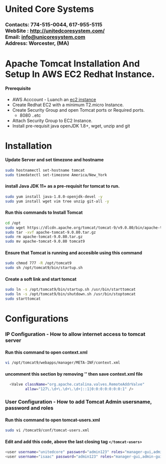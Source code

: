 # United Core Systems

### Contacts: 774-515-0044, 617-955-5115<br> WebSite : <http://unitedcoresystem.com/><br>Email: info@unicoresystem.com <br>Address: Worcester, (MA)

# Apache Tomcat Installation And Setup In AWS EC2 Redhat Instance.
#### Prerequisite
+ AWS Acccount - Luanch an [ec2 instance](../EC2_Instances/README.md)
+ Create Redhat EC2 with a minimum T2.micro Instance.
+ Create Security Group and open Tomcat ports or Required ports.
   + 8080 ..etc
+ Attach Security Group to EC2 Instance.
+ Install pre-requisit java openJDK 1.8+, wget, unzip and git

# Installation 

#### Update Server and set timezone and hostname
```sh
sudo hostnamectl set-hostname tomcat
sudo timedatectl set-timezone America/New_York
``` 
#### install Java JDK 11+ as a pre-requisit for tomcat to run.
```sh
sudo yum install java-1.8.0-openjdk-devel -y
sudo yum install wget vim tree unzip git-all -y
```
#### Run this commands to Install Tomcat
```sh
cd /opt 
sudo wget https://dlcdn.apache.org/tomcat/tomcat-9/v9.0.80/bin/apache-tomcat-9.0.80.tar.gz
sudo tar -xvf apache-tomcat-9.0.80.tar.gz
sudo rm apache-tomcat-9.0.80.tar.gz
sudo mv apache-tomcat-9.0.80 tomcat9
```
#### Ensure that Tomcat is running and accesible using this command
```sh
sudo chmod 777 -R /opt/tomcat9
sudo sh /opt/tomcat9/bin/startup.sh
```
#### Create a soft link and start tomcat
```sh
sudo ln -s /opt/tomcat9/bin/startup.sh /usr/bin/starttomcat
sudo ln -s /opt/tomcat9/bin/shutdown.sh /usr/bin/stoptomcat
sudo starttomcat
```
# Configurations 

### IP Configuration - How to allow internet access to tomcat server

#### Run this command to open context.xml 
```sh
vi /opt/tomcat9/webapps/manager/META-INF/context.xml
```
#### uncomment this section by removing '<!--' and '-->' then save context.xml file
```sh
  <Valve className="org.apache.catalina.valves.RemoteAddrValve"
         allow="127\.\d+\.\d+\.\d+|::1|0:0:0:0:0:0:0:1" />
```

### User Configuration - How to add Tomcat Admin usersname, password and roles

#### Run this command to open tomcat-users.xml 
```sh
sudo vi /tomcat9/conf/tomcat-users.xml
```
#### Edit and add this code, above the last closing tag `</tomcat-users>`
```sh
<user username="unitedcore" password="admin123" roles="manager-gui,admin-gui,manager-script"/>
<user username="isaac" password="admin123" roles="manager-gui,admin-gui,manager-script"/>
```


